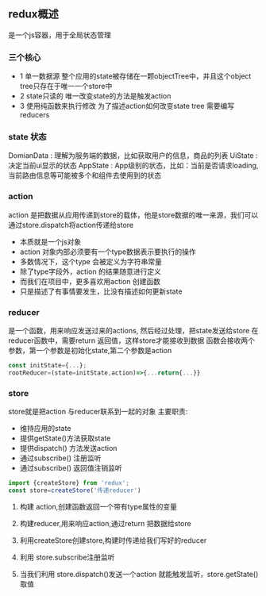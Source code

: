 ## redux概述
是一个js容器，用于全局状态管理
### 三个核心
* 1 单一数据源
整个应用的state被存储在一颗objectTree中，并且这个object tree只存在于唯一一个store中
 * 2 state只读的
 唯一改变state的方法是触发action
 * 3 使用纯函数来执行修改
 为了描述action如何改变state tree 需要编写reducers

### state 状态
DomianData : 理解为服务端的数据，比如获取用户的信息，商品的列表
UiState : 决定当前ui显示的状态
AppState : App级别的状态，比如：当前是否请求loading,当前路由信息等可能被多个和组件去使用到的状态

### action
action 是把数据从应用传递到store的载体，他是store数据的唯一来源，我们可以通过store.dispatch将action传递给store

* 本质就是一个js对象
* action 对象内部必须要有一个type数据表示要执行的操作
* 多数情况下，这个type 会被定义为字符串常量
* 除了type字段外，action 的结果随意进行定义
* 而我们在项目中，更多喜欢用action 创建函数
* 只是描述了有事情要发生，比没有描述如何更新state

### reducer
是一个函数，用来响应发送过来的actions, 然后经过处理，把state发送给store
在reducer函数中，需要return 返回值，这样store才能接收到数据
函数会接收两个参数，第一个参数是初始化state,第二个参数是action

```javascript
const initState={...};
rootReducer=(state=initState,action)=>{...return{...}}
```

### store
store就是把action 与reducer联系到一起的对象
主要职责:
* 维持应用的state
* 提供getState()方法获取state
* 提供dispatch() 方法发送action
* 通过subscribe() 注册监听
* 通过subscribe() 返回值注销监听

```javascript
import {createStore} from 'redux';
const store=createStore('传递reducer')
```
1. 构建 action,创建函数返回一个带有type属性的变量

2. 构建reducer,用来响应action,通过return 把数据给store

3. 利用createStore创建store,构建时传递给我们写好的reducer

4. 利用 store.subscribe注册监听

5. 当我们利用 store.dispatch()发送一个action 就能触发监听，store.getState() 取值

